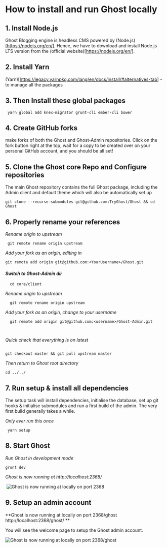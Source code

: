 #  **How to install and run Ghost locally**

## 1. **Install Node.js**

 Ghost Blogging engine is headless CMS powered by (Node.js)[https://nodejs.org/en/]. Hence, we have to download and install Node.js LTS version from the (official website)[https://nodejs.org/en/].

## 2. Install Yarn

 (Yarn)[https://legacy.yarnpkg.com/lang/en/docs/install/#alternatives-tab] - to manage all the packages

## 3. Then Install these global packages

```
 yarn global add knex-migrator grunt-cli ember-cli bower
```

## 4.  Create GitHub forks

 make forks of both the Ghost and Ghost-Admin repositories. Click on the fork button right at the top, wait for a copy to be created over on your personal GitHub account, and you should be all set!

## 5. **Clone the Ghost core Repo and Configure repositories**

   The main Ghost repository contains the full Ghost package, including the Admin client and default theme which will also be automatically set up

```
git clone --recurse-submodules git@github.com:TryGhost/Ghost && cd Ghost
```

## 6.  **Properly rename your references**

  *Rename origin to upstream*

```
 git remote rename origin upstream
```

 *Add your fork as an origin, editing in <YourUsername>*

```
git remote add origin git@github.com:<YourUsername>/Ghost.git

```

#### 	*Switch to Ghost-Admin dir*

```
  cd core/client

```


*Rename origin to  upstream*

```
  git remote rename origin upstream

```

*Add your fork as an origin, change <username> to your username*

```
  git remote add origin git@github.com:<username>/Ghost-Admin.git

​
```

*Quick check that everything is on latest*

```

git checkout master && git pull upstream master

```

*Then return to Ghost root directory*

```
cd ../../
```

## 7.  **Run setup & install all dependencies**

The setup task will install dependencies, initialise the database, set up git hooks & initialise submodules and run a first build of the admin. The very first build generally takes a while.

*Only ever run this once*

```
 yarn setup
```

## 8. Start Ghost 

*Run Ghost in development mode*

```
grunt dev
```

 *Ghost is now running at http://localhost:2368/*

​          ![Ghost is now running at locally on port 2368](https://res.cloudinary.com/nextwebb-devs/image/upload/v1579910273/Screenshot_from_2020-01-25_00-57-19.png)

## 9. **Setup an admin account**

   **Ghost is now running at locally on port 2368/ghost http://localhost:2368/ghost/ **

 You will see the welcome page to setup the Ghost admin account.

![Ghost is now running at locally on port 2368/ghost](https://res.cloudinary.com/nextwebb-devs/image/upload/v1579910322/Screenshot_from_2020-01-25_00-56-39.png)